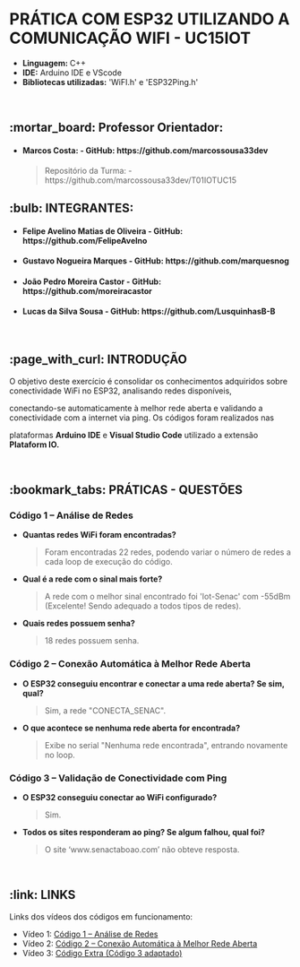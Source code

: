<h1> <strong> PRÁTICA COM ESP32 UTILIZANDO A COMUNICAÇÃO WIFI - UC15IOT </strong></h1>

<ul>
  <li><strong>Linguagem: </strong>C++</li>
  <li><strong>IDE:</strong> Arduino IDE e VScode</li>
  <li><strong>Bibliotecas utilizadas:</strong> 'WiFI.h' e 'ESP32Ping.h'</li>
</ul>
<br>
<h2> :mortar_board: <strong>Professor Orientador: </strong> </h2>
  <ul>
  <li><h4>Marcos Costa: - <b>GitHub:</b> https://github.com/marcossousa33dev</h4></li>
   <blockquote>Repositório da Turma: - https://github.com/marcossousa33dev/T01IOTUC15 
  </ul>
  
<h2> :bulb: <strong>INTEGRANTES:</strong> </h2>
<ul>   
  
  <li><h4>Felipe Avelino Matias de Oliveira - <b>GitHub:</b> https://github.com/FelipeAvelno </h4></li>
  
  <li><h4>Gustavo Nogueira Marques - <b>GitHub:</b> https://github.com/marquesnog</h4>  </li>

  <li><h4>João Pedro Moreira Castor - <b>GitHub:</b> https://github.com/moreiracastor</h4  <li>
    
  <li><h4>Lucas da Silva Sousa - <b>GitHub:</b> https://github.com/LusquinhasB-B</h4> </li>    

</ul>
<br>
<h2> :page_with_curl: INTRODUÇÃO</h2>
    <p> O objetivo deste exercício é consolidar os conhecimentos adquiridos sobre conectividade WiFi no ESP32, analisando redes disponíveis,</p> 
    <p>conectando-se automaticamente à melhor rede aberta e validando a conectividade com a internet via ping. Os códigos foram realizados nas </p> 
    <p>plataformas <b>Arduino IDE</b> e <b>Visual Studio Code</b> utilizado a extensão <b>Plataform IO.</b> </p>
<br>

  <h2> :bookmark_tabs: PRÁTICAS - QUESTÕES</h2>
  
  <h3>Código 1 – Análise de Redes</h3>
  <ul>
      <li><strong>Quantas redes WiFi foram encontradas?</strong> <br> <blockquote> Foram encontradas 22 redes, podendo variar o número de redes a cada loop de execução do código.</li>
      <li><strong>Qual é a rede com o sinal mais forte?</strong> <br> <blockquote> A rede com o melhor sinal encontrado foi 'Iot-Senac'
        com -55dBm (Excelente! Sendo adequado a todos tipos de redes).</li>
      <li><strong>Quais redes possuem senha?</strong> <br> <blockquote> 18 redes possuem senha.</li>
  </ul> 

  <h3>Código 2 – Conexão Automática à Melhor Rede Aberta</h3>
  <ul>
      <li><strong>O ESP32 conseguiu encontrar e conectar a uma rede aberta? Se sim, qual?</strong> <br> <blockquote> Sim, a rede "CONECTA_SENAC".</li>
      <li><strong>O que acontece se nenhuma rede aberta for encontrada?</strong> <br> <blockquote> Exibe no serial "Nenhuma rede encontrada", entrando novamente no loop.</li>
  </ul>

  <h3>Código 3 – Validação de Conectividade com Ping</h3>
  <ul>
      <li><strong>O ESP32 conseguiu conectar ao WiFi configurado?</strong> <br> <blockquote> Sim.</li>
      <li><strong>Todos os sites responderam ao ping? Se algum falhou, qual foi?</strong> <br> <blockquote> O site ‘www.senactaboao.com’ não obteve resposta.</li>
  </ul>
  <br>
  
  <h2>:link: LINKS</h2>
  <p>Links dos vídeos dos códigos em funcionamento: </p>
  <ul>
      <li>Vídeo 1: <a href="https://youtube.com/shorts/Q1YnjrDynnE?feature=share" target="_blank">Código 1 – Análise de Redes </a></li>
      <li>Vídeo 2: <a href="https://youtube.com/shorts/-VzaDTsr_a0?feature=share" target="_blank">Código 2 – Conexão Automática à Melhor Rede Aberta</a></li>
      <li>Vídeo 3: <a href="https://youtube.com/shorts/lMrYNRodhw4?feature=share" target="_blank">Código Extra (Código 3 adaptado)</a></li>
  </ul>
